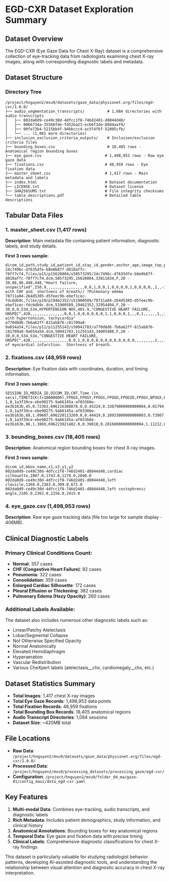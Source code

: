 # EGD-CXR Dataset Exploration Summary

## Dataset Overview
The EGD-CXR (Eye Gaze Data for Chest X-Ray) dataset is a comprehensive collection of eye-tracking data from radiologists examining chest X-ray images, along with corresponding diagnostic labels and metadata.

## Dataset Structure

### Directory Tree
```
/project/hnguyen2/mvu9/datasets/gaze_data/physionet.org/files/egd-cxr/1.0.0/
├── audio_segmentation_transcripts/          # 1,084 directories with audio transcripts
│   ├── 002da0d9-ce49c30d-4dfcc1f8-746d2401-d8044d48/
│   ├── 0066734a-35568fde-fd52ba23-ec66f3de-88d4aaf9/
│   ├── 00fe73b4-5215bb4f-94bbccc4-ac5f4f6f-52805cfb/
│   └── ... (1,081 more directories)
├── inclusion_exclusion_criteria_outputs/    # Inclusion/exclusion criteria files
├── bounding_boxes.csv                       # 18,405 rows - Anatomical region bounding boxes
├── eye_gaze.csv                            # 1,498,953 rows - Raw eye gaze data
├── fixations.csv                           # 48,959 rows - Eye fixation data
├── master_sheet.csv                        # 1,417 rows - Main metadata and labels
├── index.html                              # Dataset documentation
├── LICENSE.txt                             # Dataset license
├── SHA256SUMS.txt                          # File integrity checksums
└── table_descriptions.pdf                  # Detailed table descriptions
```

## Tabular Data Files

### 1. master_sheet.csv (1,417 rows)
**Description**: Main metadata file containing patient information, diagnostic labels, and study details.

**First 3 rows sample**:
```csv
dicom_id,path,study_id,patient_id,stay_id,gender,anchor_age,image_top_pad,image_bottom_pad,image_left_pad,image_right_pad,dx1,dx1_icd,dx2,dx2_icd,dx3,dx3_icd,dx4,dx4_icd,dx5,dx5_icd,dx6,dx6_icd,dx7,dx7_icd,dx8,dx8_icd,dx9,dx9_icd,normal_reports,Normal,CHF,pneumonia,consolidation,enlarged_cardiac_silhouette,linear__patchy_atelectasis,lobar__segmental_collapse,not_otherwise_specified_opacity___pleural__parenchymal_opacity__,pleural_effusion_or_thickening,pulmonary_edema__hazy_opacity,normal_anatomically,elevated_hemidiaphragm,hyperaeration,vascular_redistribution,atelectasis__chx,cardiomegaly__chx,consolidation__chx,edema__chx,enlarged_cardiomediastinum__chx,fracture__chx,lung_lesion__chx,lung_opacity__chx,no_finding__chx,pleural_effusion__chx,pleural_other__chx,pneumonia__chx,pneumothorax__chx,support_devices__chx,cxr_exam_indication
24c7496c-d7635dfe-b8e0b87f-d818affc-78ff7cf4,files/p15/p15628804/s58573295/24c7496c-d7635dfe-b8e0b87f-d818affc-78ff7cf4.dcm,58573295,15628804,33811834,F,20 - 30,86,86,448,448,"Heart failure, unspecified",I50.9,,,,,,,,,,,,,,,,,0,0,1,0,0,1,0,0,0,0,1,0,0,0,0,,1,,-1,,,,,,,,,,,___F with CHF and  shortness of breath// ?Pulmonary edema
78711a04-264d5305-d5feec9b-ebef1cec-fdc6db9c,files/p19/p19462352/s51900589/78711a04-264d5305-d5feec9b-ebef1cec-fdc6db9c.dcm,51900589,19462352,32954494,F,20 - 30,0,0,534,534,HYPERTENSION NOS,401.9,"CONGESTIVE HEART FAILURE, UNSPEC",428,,,,,,,,,,,,,,,0,0,1,0,0,0,0,0,0,1,1,0,0,0,1,,,0,1,,,,,,1,,1,,,"___F with hypertension, tachycardia"
a770d8d6-7b6a62ff-815ab876-c81709a8-9a654a54,files/p11/p11255143/s50941783/a770d8d6-7b6a62ff-815ab876-c81709a8-9a654a54.dcm,50941783,11255143,34005408,F,20 - 30,0,0,534,534,"CONGESTIVE HEART FAILURE, UNSPEC",428,,,,,,,,,,,,,,,,,0,0,1,0,0,0,0,0,0,0,0,0,0,0,0,,,,,,,,,1,,,,,1,History of myocardial infarction.  Shortness of breath.
```

### 2. fixations.csv (48,959 rows)
**Description**: Eye fixation data with coordinates, duration, and timing information.

**First 3 rows sample**:
```csv
SESSION_ID,MEDIA_ID,DICOM_ID,CNT,Time (in secs),TIMETICK(f=10000000),FPOGX,FPOGY,FPOGS,FPOGD,FPOGID,FPOGV,BPOGX,BPOGY,BPOGV,LPCX,LPCY,LPD,LPS,LPV,RPCX,RPCY,RPD,RPS,RPV,BKID,BKDUR,BKPMIN,LPMM,LPMMV,RPMM,RPMMV,SACCADE_MAG,SACCADE_DIR,VID_FRAME,X_ORIGINAL,Y_ORIGINAL
1,0,1a3f39ce-ebe90275-9a66145a-af03360e-ee3b163b,45,0.72363,696216388878.0,0.45224,0.33879000000000004,0.01794,0.7056899999999999,2,1,0.46134,0.26619,1,0.37859,0.5943,18.33718,1.0527600000000001,1,0.6379,0.5979800000000001,18.19434,1.0606799999999998,1,0,0.0,20,3.5064800000000003,1,3.56681,1,0.0,0.0,0.0,998,1035
1,0,1a3f39ce-ebe90275-9a66145a-af03360e-ee3b163b,68,1.09607,696220113269.0,0.44419,0.28933000000000003,0.73987,0.3562,3,1,0.37864000000000003,0.21775,1,0.37749,0.594,17.92645,1.0606799999999998,1,0.6367,0.59809,18.35567,1.06859,1,0,0.0,19,3.7337599999999997,1,3.7751099999999997,1,55.60791,106.13765,0.0,952,884
1,0,1a3f39ce-ebe90275-9a66145a-af03360e-ee3b163b,86,1.3869,696223021482.0,0.39018,0.28168000000000004,1.11212,0.27478,4,1,0.38154,0.43718,1,0.37654,0.59767,18.143629999999998,1.0087899999999999,1,0.63485,0.60175,19.20525,1.0087899999999999,1,0,0.0,19,3.65403,1,3.8783199999999995,1,104.02783000000001,175.4447,0.0,642,860
```

### 3. bounding_boxes.csv (18,405 rows)
**Description**: Anatomical region bounding boxes for chest X-ray images.

**First 3 rows sample**:
```csv
dicom_id,bbox_name,x1,x2,y1,y2
002da0d9-ce49c30d-4dfcc1f8-746d2401-d8044d48,cardiac silhouette,1007.0,1743.0,1278.0,2040.0
002da0d9-ce49c30d-4dfcc1f8-746d2401-d8044d48,left clavicle,1369.0,2363.0,309.0,671.0
002da0d9-ce49c30d-4dfcc1f8-746d2401-d8044d48,left costophrenic angle,2105.0,2363.0,2156.0,2415.0
```

### 4. eye_gaze.csv (1,498,953 rows)
**Description**: Raw eye gaze tracking data (file too large for sample display - 406MB).

## Clinical Diagnostic Labels

### Primary Clinical Conditions Count:
- **Normal**: 357 cases
- **CHF (Congestive Heart Failure)**: 92 cases  
- **Pneumonia**: 322 cases
- **Consolidation**: 359 cases
- **Enlarged Cardiac Silhouette**: 172 cases
- **Pleural Effusion or Thickening**: 382 cases
- **Pulmonary Edema (Hazy Opacity)**: 260 cases

### Additional Labels Available:
The dataset also includes numerous other diagnostic labels such as:
- Linear/Patchy Atelectasis
- Lobar/Segmental Collapse
- Not Otherwise Specified Opacity
- Normal Anatomically
- Elevated Hemidiaphragm
- Hyperaeration
- Vascular Redistribution
- Various CheXpert labels (atelectasis__chx, cardiomegaly__chx, etc.)

## Dataset Statistics Summary
- **Total Images**: 1,417 chest X-ray images
- **Total Eye Gaze Records**: 1,498,953 data points
- **Total Fixation Records**: 48,959 fixations
- **Total Bounding Box Records**: 18,405 anatomical regions
- **Audio Transcript Directories**: 1,084 sessions
- **Dataset Size**: ~420MB total

## File Locations
- **Raw Data**: `/project/hnguyen2/mvu9/datasets/gaze_data/physionet.org/files/egd-cxr/1.0.0/`
- **Processed Data**: `/project/hnguyen2/mvu9/processing_datasets/processing_gaze/egd-cxr/`
- **Configuration**: `/project/hnguyen2/mvu9/folder_04_ma/gaze-01/config_maui/data_egd-cxr.yaml`

## Key Features
1. **Multi-modal Data**: Combines eye-tracking, audio transcripts, and diagnostic labels
2. **Rich Metadata**: Includes patient demographics, study information, and clinical history
3. **Anatomical Annotations**: Bounding boxes for key anatomical regions
4. **Temporal Data**: Eye gaze and fixation data with precise timing
5. **Clinical Labels**: Comprehensive diagnostic classifications for chest X-ray findings

This dataset is particularly valuable for studying radiologist behavior patterns, developing AI-assisted diagnostic tools, and understanding the relationship between visual attention and diagnostic accuracy in chest X-ray interpretation.
